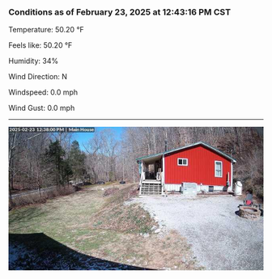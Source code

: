 ### Conditions as of February 23, 2025 at 12:43:16 PM CST 

Temperature: 50.20 &deg;F

Feels like: 50.20 &deg;F

Humidity: 34%

Wind Direction: N

Windspeed: 0.0 mph

Wind Gust: 0.0 mph

---

<img src="./images/latest.jpeg"/>

